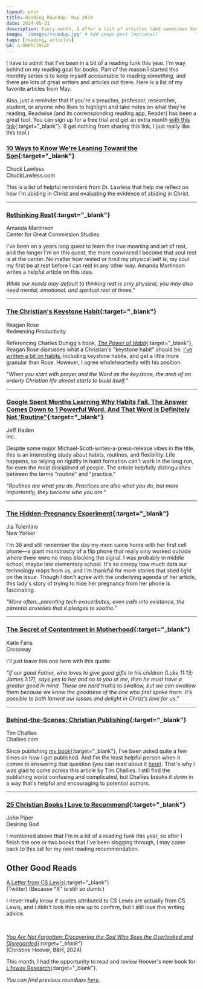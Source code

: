 ```yaml
---
layout: post
title: Reading Roundup- May 2024
date: 2024-05-31
description: Every month, I offer a list of articles (and sometimes books) that I believe are worthwhile reads.
image: '/images/roundup.jpg' # Add image post (optional)
tags: [reading, articles]
GA: G-DHPTC39GDF
---
```


I have to admit that I've been in a bit of a reading funk this year. I'm way behind on my reading goal for books. Part of the reason I started this monthly series is to keep myself accountable to reading *something,* and there are lots of great writers and articles out there. Here is a list of my favorite articles from May.

Also, just a reminder that if you're a preacher, professor, researcher, student, or anyone who likes to highlight and take notes on what they're reading, Readwise (and its corrensponding reading app, Reader) has been a great tool. You can sign up for a free trial and get an extra month [with this link](https://readwise.io/i/meredith89){:target="_blank"}. (I get nothing from sharing this link, I just really like this tool.)

### [10 Ways to Know We're Leaning Toward the Son](https://chucklawless.com/2024/05/10-ways-to-know-were-leaning-toward-the-son/){:target="_blank"}
Chuck Lawless
<br>ChuckLawless.com

This is a list of helpful reminders from Dr. Lawless that help me reflect on how I'm abiding in Christ and evaluating the evidence of abiding in Christ.

---
### [Rethinking Rest](https://www.thecgcs.org/resources/post/rethinking-rest/){:target="_blank"}
Amanda Martinson
<br>Center for Great Commission Studies

I've been on a years long quest to learn the true meaning and art of rest, and the longer I'm on this quest, the more convinced I become that soul rest is at the center. No matter how rested or tired my physical self is, my soul my first be at rest before I can rest in any other way. Amanda Martinson writes a helpful article on this idea. 

*While our minds may default to thinking rest is only physical, you may also need mental, emotional, and spiritual rest at times."*

---
### [The Christian's Keystone Habit](https://redeemingproductivity.com/the-christians-keystone-habit/){:target="_blank"}
Reagan Rose
<br>Redeeming Productivity

Referencing Charles Duhigg's book, [*The Power of Habit*](https://amzn.to/4bHTpCW){:target="_blank"}, Reagan Rose discusses what a Christian's "keystone habit" should be. [I've written a bit on habits](https://www.meredithcook.net/how-we-spend-our-days), including keystone habits, and get a little more granular than Rose. However, I agree wholeheartedly with his position. 

*"When you start with prayer and the Word as the keystone, the arch of an orderly Christian life almost starts to build itself."*

---
### [Google Spent Months Learning Why Habits Fail. The Answer Comes Down to 1 Powerful Word. And That Word is Definitely Not 'Routine"](https://www.inc.com/jeff-haden/google-spent-months-learning-why-habits-fail-answer-often-comes-down-to-1-powerful-word.html?utm_source=pocket-newtab-en-us){:target="_blank"}
Jeff Haden
<br>Inc.

Despite some major Michael-Scott-writes-a-press-release vibes in the title, this is an interesting study about habits, routines, and flexibility. Life happens, so relying on rigidity in habit formation can't work in the long run, for even the most disciplined of people. The article helpfully distinguishes between the terms "routine" and "practice." 

*"Routines are what you do. Practices are also what you do, but more importantly, they become who you are."*

---
### [The Hidden-Pregnancy Experiment](https://www.newyorker.com/culture/the-weekend-essay/the-hidden-pregnancy-experiment?utm_source=nl&utm_brand=tny&utm_mailing=TNY_Daily_050424&utm_campaign=aud-dev&utm_medium=email&utm_term=tny_daily_digest&bxid=5c69f9b940f86630da7276af&cndid=56456117&hasha=cee6f9685e7ca7d23b1f7ecb4e23d815&hashb=779a3f57a8168739dc06d47f44f83200f02792cb&hashc=1eee2545632281ae094f0d7d690aa50fc6914302bdf16f01899cef22919df435&esrc=bounceX&mbid=CRMNYR012019){:target="_blank"}
Jia Tolentino
<br>New Yorker

I'm 36 and still remember the day my mom came home with her first cell phone—a giant monstrosity of a flip phone that really only worked outside where there were no trees blocking the signal. I was probably in middle school, maybe late elementary school. It's so creepy how much data our technology reaps from us, and I'm thankful for more stories that shed light on the issue. Though I don't agree with the underlying agenda of her article, this lady's story of trying to hide her pregnancy from her phone is fascinating. 

*"More often...parenting tech exacerbates, even calls into existence, the parental anxieties that it pledges to soothe.”*

---
### [The Secret of Contentment in Motherhood](https://www.crossway.org/articles/the-secret-of-contentment-in-motherhood/){:target="_blank"}
Katie Faris
<br>Crossway

I'll just leave this one here with this quote:

*"If our good Father, who loves to give good gifts to his children (Luke 11:13; James 1:17), says yes to her and no to you or me, then he must have a greater good in mind. These are hard truths to swallow, but we can swallow them because we know the goodness of the one who first spoke them. It’s possible to both lament our losses and delight in Christ’s love for us."*

---
### [Behind-the-Scenes: Christian Publishing](https://www.challies.com/articles/behind-the-scenes-publishing/){:target="_blank"}
Tim Challies
<br>Challies.com

Since publishing [my book](https://amzn.to/3KpI5iN){:target="_blank"}, I've been asked quite a few times on how I got published. And I'm the least helpful person when it comes to answering that question (you can read about it [here](https://www.meredithcook.net/writing-a-children-book)). That's why I was glad to come across this article by Tim Challies. I still find the publishing world confusing and complicated, but Challies breaks it down in a way that's helpful and encouraging to potential authors. 

---
### [25 Christian Books I Love to Recommend](https://www.desiringgod.org/articles/25-christian-books-i-love-to-recommend){:target="_blank"}
John Piper
<br>Desiring God

I mentioned above that I'm in a bit of a reading funk this year, so after I finish the one or two books that I've been slogging through, I may come back to this list for my next reading recommendation. 

## Other Good Reads

[A Letter from CS Lewis](https://x.com/nathanbaugh27/status/1793313002910798170){:target="_blank"}
<br>(Twitter) (Because "X" is still so dumb.)

I never really know if quotes attributed to CS Lewis are actually from CS Lewis, and I didn't look this one up to confirm, but I still love this writing advice. 

<br>

*[You Are Not Forgotten: Discovering the God Who Sees the Overlooked and Disregarded](https://amzn.to/3wY3jBh){:target="_blank"}*
<br>(Christine Hoover, B&H, 2024)

This month, I had the opportunity to read and review Hoover's new book for [Lifeway Research](https://research.lifeway.com/2024/05/31/navigating-seasons-of-feeling-unseen/){:target="_blank"}.
<br>

*You can find previous roundups [here](https://www.meredithcook.net/tags/#articles).*
